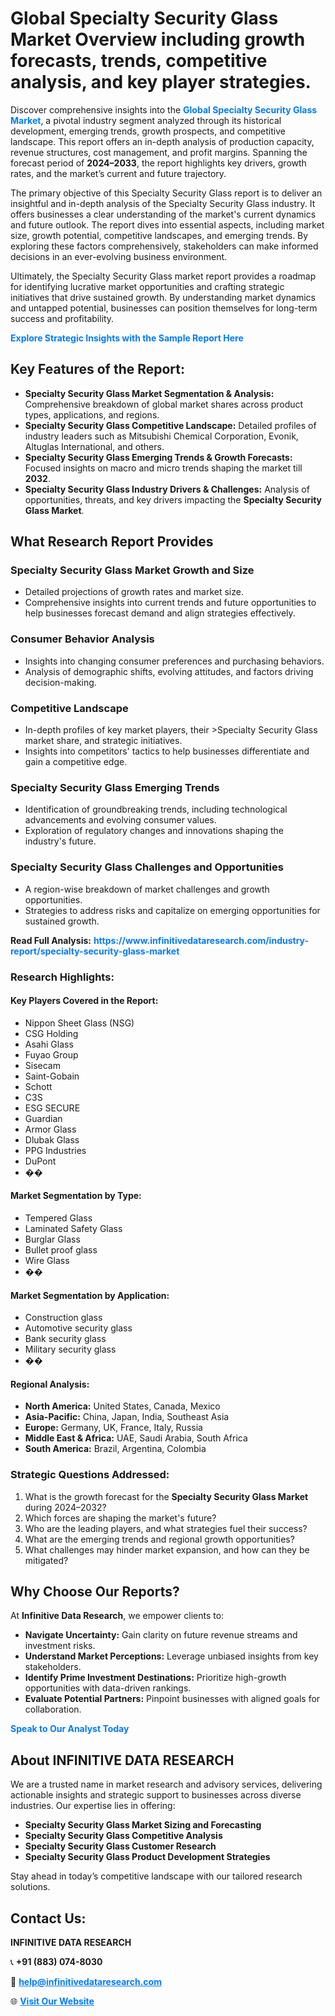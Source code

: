 <h1>Global Specialty Security Glass Market Overview including growth forecasts, trends, competitive analysis, and key player strategies.</h1>
<p>
Discover comprehensive insights into the 
<a href="https://www.infinitivedataresearch.com/industry-report/specialty-security-glass-market" rel="dofollow" style="color: #007BFF; text-decoration: none;"><strong>Global Specialty Security Glass Market</strong></a>, a pivotal industry segment analyzed through its historical development, emerging trends, growth prospects, and competitive landscape. This report offers an in-depth analysis of production capacity, revenue structures, cost management, and profit margins. Spanning the forecast period of <strong>2024–2033</strong>, the report highlights key drivers, growth rates, and the market’s current and future trajectory.
</p>
<p>
The primary objective of this Specialty Security Glass report is to deliver an insightful and in-depth analysis of the Specialty Security Glass industry. It offers businesses a clear understanding of the market's current dynamics and future outlook. The report dives into essential aspects, including market size, growth potential, competitive landscapes, and emerging trends. By exploring these factors comprehensively, stakeholders can make informed decisions in an ever-evolving business environment.
</p>
<p>
Ultimately, the Specialty Security Glass market report provides a roadmap for identifying lucrative market opportunities and crafting strategic initiatives that drive sustained growth. By understanding market dynamics and untapped potential, businesses can position themselves for long-term success and profitability.
</p>
<p>
<a href="https://www.infinitivedataresearch.com/request-sample/reportId=109604" style="color: #007BFF; text-decoration: none;"><strong>Explore Strategic Insights with the Sample Report Here</strong></a>
</p>

<h2>Key Features of the Report:</h2>
<ul>
<li><strong>Specialty Security Glass Market Segmentation & Analysis:</strong> Comprehensive breakdown of global market shares across product types, applications, and regions.</li>
<li><strong>Specialty Security Glass Competitive Landscape:</strong> Detailed profiles of industry leaders such as Mitsubishi Chemical Corporation, Evonik, Altuglas International, and others.</li>
<li><strong>Specialty Security Glass Emerging Trends & Growth Forecasts:</strong> Focused insights on macro and micro trends shaping the market till <strong>2032</strong>.</li>
<li><strong>Specialty Security Glass Industry Drivers & Challenges:</strong> Analysis of opportunities, threats, and key drivers impacting the <strong>Specialty Security Glass Market</strong>.</li>
</ul>

<h2>What Research Report Provides</h2>
<h3>Specialty Security Glass Market Growth and Size</h3>
<ul>
<li>Detailed projections of growth rates and market size.</li>
<li>Comprehensive insights into current trends and future opportunities to help businesses forecast demand and align strategies effectively.</li>
</ul>

<h3>Consumer Behavior Analysis</h3>
<ul>
<li>Insights into changing consumer preferences and purchasing behaviors.</li>
<li>Analysis of demographic shifts, evolving attitudes, and factors driving decision-making.</li>
</ul>

<h3>Competitive Landscape</h3>
<ul>
<li>In-depth profiles of key market players, their >Specialty Security Glass market share, and strategic initiatives.</li>
<li>Insights into competitors' tactics to help businesses differentiate and gain a competitive edge.</li>
</ul>

<h3>Specialty Security Glass Emerging Trends</h3>
<ul>
<li>Identification of groundbreaking trends, including technological advancements and evolving consumer values.</li>
<li>Exploration of regulatory changes and innovations shaping the industry's future.</li>
</ul>

<h3>Specialty Security Glass Challenges and Opportunities</h3>
<ul>
<li>A region-wise breakdown of market challenges and growth opportunities.</li>
<li>Strategies to address risks and capitalize on emerging opportunities for sustained growth.</li>
</ul>
<p><strong>Read Full Analysis:</strong> <a href="https://www.infinitivedataresearch.com/industry-report/specialty-security-glass-market" rel="dofollow" style="color: #007BFF; text-decoration: none;"><strong>https://www.infinitivedataresearch.com/industry-report/specialty-security-glass-market</strong></a></p>
<h3>Research Highlights:</h3>
<h4>Key Players Covered in the Report:</h4>
<ul><li>Nippon Sheet Glass (NSG)</li><li>CSG Holding</li><li>Asahi Glass</li><li>Fuyao Group</li><li>Sisecam</li><li>Saint-Gobain</li><li>Schott</li><li>C3S</li><li>ESG SECURE</li><li>Guardian</li><li>Armor Glass</li><li>Dlubak Glass</li><li>PPG Industries</li><li>DuPont</li><li>��</li></ul>
<h4>Market Segmentation by Type:</h4>
<ul><li>Tempered Glass</li><li>Laminated Safety Glass</li><li>Burglar Glass</li><li>Bullet proof glass</li><li>Wire Glass</li><li>��</li></ul>
<h4>Market Segmentation by Application:</h4>
<ul><li>Construction glass</li><li>Automotive security glass</li><li>Bank security glass</li><li>Military security glass</li><li>��</li></ul>

<h4>Regional Analysis:</h4>
<ul>
<li><strong>North America:</strong> United States, Canada, Mexico</li>
<li><strong>Asia-Pacific:</strong> China, Japan, India, Southeast Asia</li>
<li><strong>Europe:</strong> Germany, UK, France, Italy, Russia</li>
<li><strong>Middle East & Africa:</strong> UAE, Saudi Arabia, South Africa</li>
<li><strong>South America:</strong> Brazil, Argentina, Colombia</li>
</ul>

<h3>Strategic Questions Addressed:</h3>
<ol>
<li>What is the growth forecast for the <strong>Specialty Security Glass Market</strong> during 2024–2032?</li>
<li>Which forces are shaping the market's future?</li>
<li>Who are the leading players, and what strategies fuel their success?</li>
<li>What are the emerging trends and regional growth opportunities?</li>
<li>What challenges may hinder market expansion, and how can they be mitigated?</li>
</ol>

<h2>Why Choose Our Reports?</h2>
<p>At <strong>Infinitive Data Research</strong>, we empower clients to:</p>
<ul>
<li><strong>Navigate Uncertainty:</strong> Gain clarity on future revenue streams and investment risks.</li>
<li><strong>Understand Market Perceptions:</strong> Leverage unbiased insights from key stakeholders.</li>
<li><strong>Identify Prime Investment Destinations:</strong> Prioritize high-growth opportunities with data-driven rankings.</li>
<li><strong>Evaluate Potential Partners:</strong> Pinpoint businesses with aligned goals for collaboration.</li>
</ul>
<p><a href="https://www.infinitivedataresearch.com/industry-report/specialty-security-glass-market" rel="dofollow" style="color: #007BFF; text-decoration: none;"><strong>Speak to Our Analyst Today</strong></a></p>

<h2>About INFINITIVE DATA RESEARCH</h2>
<p>We are a trusted name in market research and advisory services, delivering actionable insights and strategic support to businesses across diverse industries. Our expertise lies in offering:</p>
<ul>
<li><strong>Specialty Security Glass Market Sizing and Forecasting</strong></li>
<li><strong>Specialty Security Glass Competitive Analysis</strong></li>
<li><strong>Specialty Security Glass Customer Research</strong></li>
<li><strong>Specialty Security Glass Product Development Strategies</strong></li>
</ul>
<p>Stay ahead in today’s competitive landscape with our tailored research solutions.</p>

<h2>Contact Us:</h2>
<p><strong>INFINITIVE DATA RESEARCH</strong></p>
<p>📞 <strong>+91 (883) 074-8030</strong></p>
<p>📧 <strong><a href="mailto:help@infinitivedataresearch.com" style="color: #007BFF;">help@infinitivedataresearch.com</a></strong></p>
<p>🌐 <strong><a href="https://www.infinitivedataresearch.com" rel="dofollow" style="color: #007BFF;">Visit Our Website</a></strong></p>